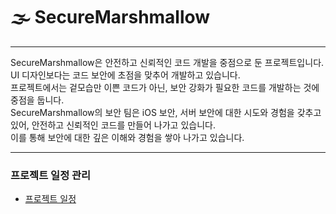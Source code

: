# 🌫️ SecureMarshmallow

---

SecureMarshmallow은 안전하고 신뢰적인 코드 개발을 중점으로 둔 프로젝트입니다.<br>
UI 디자인보다는 코드 보안에 초점을 맞추어 개발하고 있습니다.<br>
프로젝트에서는 겉모습만 이쁜 코드가 아닌, 보안 강화가 필요한 코드를 개발하는 것에 중점을 둡니다.<br>
SecureMarshmallow의 보안 팀은 iOS 보안, 서버 보안에 대한 시도와 경험을 갖추고 있어, 안전하고 신뢰적인 코드를 만들어 나가고 있습니다.<br>
이를 통해 보안에 대한 깊은 이해와 경험을 쌓아 나가고 있습니다.<br>

---

### 프로젝트 일정 관리
- [프로젝트 일정](https://github.com/orgs/SecureMarshmallow/projects/2/views/1 "Builder 패턴이란?")
